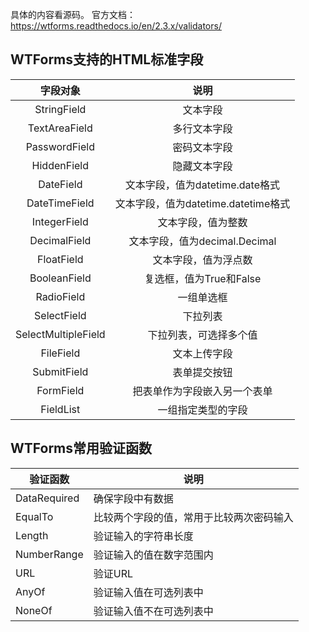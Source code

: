

具体的内容看源码。
官方文档：https://wtforms.readthedocs.io/en/2.3.x/validators/
## WTForms支持的HTML标准字段

|字段对象|说明|
|:-:|:-:|
|StringField|文本字段|
|TextAreaField|多行文本字段|
|PasswordField|密码文本字段|
|HiddenField|隐藏文本字段|
|DateField|文本字段，值为datetime.date格式|
|DateTimeField|文本字段，值为datetime.datetime格式|
|IntegerField|文本字段，值为整数|
|DecimalField|文本字段，值为decimal.Decimal|
|FloatField|文本字段，值为浮点数|
|BooleanField|复选框，值为True和False|
|RadioField|一组单选框|
|SelectField|下拉列表|
|SelectMultipleField|下拉列表，可选择多个值|
|FileField|文本上传字段|
|SubmitField|表单提交按钮|
|FormField|把表单作为字段嵌入另一个表单|
|FieldList|一组指定类型的字段|




## WTForms常用验证函数

|验证函数|说明|
|---|---|
|DataRequired|确保字段中有数据|
|EqualTo|比较两个字段的值，常用于比较两次密码输入|
|Length|验证输入的字符串长度|
|NumberRange|验证输入的值在数字范围内|
|URL|验证URL|
|AnyOf|验证输入值在可选列表中|
|NoneOf|验证输入值不在可选列表中
























